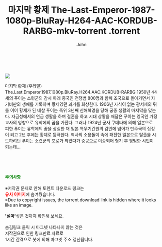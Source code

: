 ﻿---
layout: post
title:  "                   마지막 황제 The-Last-Emperor-1987-1080p-BluRay-H264-AAC-KORDUB-RARBG-mkv-torrent                .torrent"
author: John
categories: [ 영화 ]
tags: [  ]
image: https://torrentrj57.com/uploadfile/full/323cd4eb809011623b3e2e2ec99940e33dfb7b78.jpg 
description: "                   마지막 황제 The-Last-Emperor-1987-1080p-BluRay-H264-AAC-KORDUB-RARBG-mkv-torrent                 torrent 정보 공유"
toc: true
toc_sticky: true
---

<br>
<p><img src="https://torrentrj57.com/uploadfile/full/323cd4eb809011623b3e2e2ec99940e33dfb7b78.jpg"/></p>
 마지막 황제 (우리말) The.Last.Emperor.1987.1080p.BluRay.H264.AAC.KORDUB-RARBG 1950년 44세의 푸이는 소련군의 감시 아래 중국인 전쟁범 800명과 함께 조국으로 돌아가면서 자기비판의 생애를 기록하며 황제였던 과거를 회상한다. 1906년 자식이 없는 광서제의 뒤를 이어 황제가 된 네살 푸이는 즉위 3년째 신해혁명을 당해 궁중 생활의 마지막을 맞는다. 자금성에서의 연금 생활을 하며 결혼을 하고 시대 상황을 깨달은 푸이는 영국인 가정교사의 영향으로 유학에의 꿈을 가진다. 그러나 1924년 군사 쿠데타에 의해 일본으로 피한 푸이는 유학에의 꿈을 상실한 채 일본 특무기간원의 감언에 넘어가 만주국의 집정이 되고 2년 후에는 황제로 등극한다. 역사의 소용돌이 속에 패전한 일본으로 탈출을 시도하려던 푸이는 소련군의 포로가 되었다가 중공으로 이송되어 형기 후 평범한 시민이 되는데… 
    
<br><br><br>
<p data-ke-size="size16"><b><span style="color: green;">주의사항</span></b><br /><br />※저작권 문제로 인해 토렌트 다운로드 링크는<br /><b><span style="color: red;">유사 이미지</span></b>에 숨겨뒀습니다.<br />※Due to copyright issues, the torrent download link is hidden where it looks like an image.<br /><br /><b>'설마'</b>싶은 것까지 확인해 보세요.<br /><br />숨김링크 클릭 시 마그넷 나타나지 않는 것은<br />저작권으로 인한 링크만료 자료로<br />1시간 간격으로 봇에 의해 마그넷 주소 갱신됩니다.</p>
